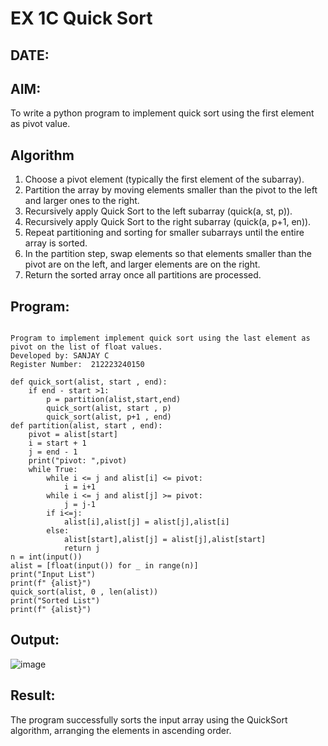 # EX 1C Quick Sort
## DATE:
## AIM:
To write a python program to implement quick sort using the first element as pivot value.

## Algorithm
1. Choose a pivot element (typically the first element of the subarray).
2. Partition the array by moving elements smaller than the pivot to the left and larger ones to the right.
3. Recursively apply Quick Sort to the left subarray (quick(a, st, p)).
4. Recursively apply Quick Sort to the right subarray (quick(a, p+1, en)).
5. Repeat partitioning and sorting for smaller subarrays until the entire array is sorted.
6. In the partition step, swap elements so that elements smaller than the pivot are on the left, and larger elements are on the right.
7. Return the sorted array once all partitions are processed.


## Program:
```

Program to implement implement quick sort using the last element as pivot on the list of float values.
Developed by: SANJAY C
Register Number:  212223240150
```
```PY
def quick_sort(alist, start , end):
    if end - start >1:
        p = partition(alist,start,end)
        quick_sort(alist, start , p)
        quick_sort(alist, p+1 , end)
def partition(alist, start , end):
    pivot = alist[start]
    i = start + 1
    j = end - 1
    print("pivot: ",pivot)
    while True:
        while i <= j and alist[i] <= pivot:
            i = i+1
        while i <= j and alist[j] >= pivot:
            j = j-1
        if i<=j:
            alist[i],alist[j] = alist[j],alist[i]
        else:
            alist[start],alist[j] = alist[j],alist[start]
            return j
n = int(input())
alist = [float(input()) for _ in range(n)]
print("Input List")
print(f" {alist}")
quick_sort(alist, 0 , len(alist))
print("Sorted List")
print(f" {alist}")
```

## Output:

![image](https://github.com/user-attachments/assets/1c245aae-b53f-4826-aa2a-3ad275831ab7)


## Result:
The program successfully sorts the input array using the QuickSort algorithm, arranging the elements in ascending order.
